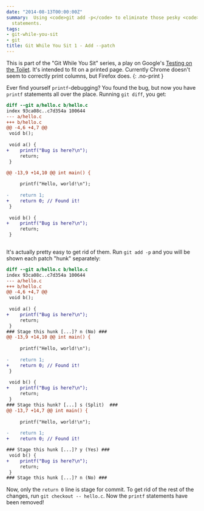 ```yaml
---
date: "2014-08-13T00:00:00Z"
summary:  Using <code>git add -p</code> to eliminate those pesky <code>printf</code>-debugging
  statements.
tags:
- git-while-you-sit
- git
title: Git While You Sit 1 - Add --patch
---
```


This is part of the "Git While You Sit" series, a play on Google's [Testing on the Toilet](http://googletesting.blogspot.co.il/2007/01/introducing-testing-on-toilet.html). It's intended to fit on a printed page. Currently Chrome doesn't seem to correctly print columns, but Firefox does.
{: .no-print }

Ever find yourself `printf`-debugging? You found the bug, but now you have `printf` statements all over the place. Running `git diff`, you get:

```diff
diff --git a/hello.c b/hello.c
index 93ca08c..c7d354a 100644
--- a/hello.c
+++ b/hello.c
@@ -4,6 +4,7 @@
 void b();
 
 void a() {
+    printf("Bug is here?\n");
     return;
 }

@@ -13,9 +14,10 @@ int main() {
 
     printf("Hello, world!\n");
 
-    return 1;
+    return 0; // Found it!
 }
 
 void b() {
+    printf("Bug is here?\n");
     return;
 }
 
```

It's actually pretty easy to get rid of them. Run `git add -p` and you will be shown each patch "hunk" separately:

```diff
diff --git a/hello.c b/hello.c
index 93ca08c..c7d354a 100644
--- a/hello.c
+++ b/hello.c
@@ -4,6 +4,7 @@
 void b();
 
 void a() {
+    printf("Bug is here?\n");
     return;
 }
### Stage this hunk [...]? n (No) ###
@@ -13,9 +14,10 @@ int main() {
 
     printf("Hello, world!\n");
 
-    return 1;
+    return 0; // Found it!
 }
 
 void b() {
+    printf("Bug is here?\n");
     return;
 }
### Stage this hunk? [...] s (Split)  ###
@@ -13,7 +14,7 @@ int main() {
 
     printf("Hello, world!\n");
 
-    return 1;
+    return 0; // Found it!

### Stage this hunk [...]? y (Yes) ###
 void b() {
+    printf("Bug is here?\n");
     return;
 }
### Stage this hunk [...]? n (No) ###
```

Now, only the `return 0` line is stage for commit. To get rid of the rest of the changes, run `git checkout -- hello.c`. Now the `printf` statements have been removed!
